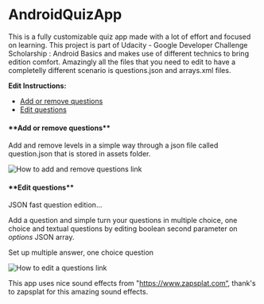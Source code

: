 # AndroidQuizApp
This is a fully customizable quiz app made with a lot of effort and focused on learning.
This project is part of Udacity - Google Developer Challenge Scholarship : Android Basics and makes use of different technics to bring edition comfort. Amazingly all the files that you need to edit to have a completelly different scenario is questions.json and arrays.xml files. 

**Edit Instructions:**


<ul>
    <li><a href="#add_or_remove_questions" title="How to add or remove a question">Add or remove questions</a></li>
    <li><a href="#edit_questions" title="How to edit a question">Edit questions</a></li>
</ul>


<h4 name="add_or_remove_questions">**Add or remove questions**</h4>
<p>Add and remove levels in a simple way through a json file called question.json that is stored in assets folder.</p>


<img src="https://github.com/FabioGouveia/AndroidQuizApp/blob/master/images/edition/JSONQuestionsFilePath.PNG" alt="How to add and remove questions link" title="How to add and remove questions" />


<h4 name="edit_questions">**Edit questions**</h4>
<p>JSON fast question edition...<p>
<p>Add a question and simple turn your questions in multiple choice, one choice and textual questions by editing boolean second parameter on <i>options</i> JSON array.</p>

<p>Set up multiple answer, one choice question</p>
<img src="https://github.com/FabioGouveia/AndroidQuizApp/blob/master/images/edition/JSONQuestionObject.PNG" alt="How to edit a questions link" title="How to edit a questions" />

This app uses nice sound effects from "https://www.zapsplat.com“, thank's to zapsplat for this amazing
sound effects.